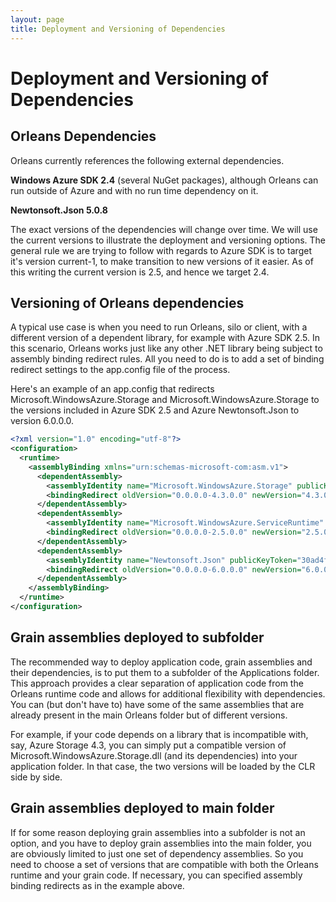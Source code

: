 ```yaml
---
layout: page
title: Deployment and Versioning of Dependencies
---
```


# Deployment and Versioning of Dependencies

## Orleans Dependencies ##

Orleans currently references the following external dependencies.

**Windows Azure SDK 2.4** (several NuGet packages), although Orleans can run outside of Azure and with no run time dependency on it.

**Newtonsoft.Json 5.0.8**

The exact versions of the dependencies will change over time. We will use the current versions to illustrate the deployment and versioning options. The general rule we are trying to follow with regards to Azure SDK is to target it's version current-1, to make transition to new versions of it easier. As of this writing the current version is 2.5, and hence we target 2.4.

## Versioning of Orleans dependencies ##

A typical use case is when you need to run Orleans, silo or client, with a different version of a dependent library, for example with Azure SDK 2.5. In this scenario, Orleans works just like any other .NET library being subject to assembly binding redirect rules. All you need to do is to add a set of binding redirect settings to the app.config file of the process.

Here's an example of an app.config that redirects Microsoft.WindowsAzure.Storage and Microsoft.WindowsAzure.Storage to the versions included in Azure SDK 2.5 and Azure Newtonsoft.Json to version 6.0.0.0.

``` xml
<?xml version="1.0" encoding="utf-8"?>
<configuration>
  <runtime>
    <assemblyBinding xmlns="urn:schemas-microsoft-com:asm.v1">
      <dependentAssembly>
        <assemblyIdentity name="Microsoft.WindowsAzure.Storage" publicKeyToken="31bf3856ad364e35" culture="neutral" />
        <bindingRedirect oldVersion="0.0.0.0-4.3.0.0" newVersion="4.3.0.0" />
      </dependentAssembly>
      <dependentAssembly>
        <assemblyIdentity name="Microsoft.WindowsAzure.ServiceRuntime" publicKeyToken="31bf3856ad364e35" culture="neutral" />
        <bindingRedirect oldVersion="0.0.0.0-2.5.0.0" newVersion="2.5.0.0" />
      </dependentAssembly>
      <dependentAssembly>
        <assemblyIdentity name="Newtonsoft.Json" publicKeyToken="30ad4fe6b2a6aeed" culture="neutral" />
        <bindingRedirect oldVersion="0.0.0.0-6.0.0.0" newVersion="6.0.0.0" />
      </dependentAssembly>
    </assemblyBinding>
  </runtime>
</configuration>
```

## Grain assemblies deployed to subfolder ##

The recommended way to deploy application code, grain assemblies and their dependencies, is to put them to a subfolder of the Applications folder. This approach provides a clear separation of application code from the Orleans runtime code and allows for additional flexibility with dependencies. You can (but don't have to) have some of the same assemblies that are already present in the main Orleans folder but of different versions.

For example, if your code depends on a library that is incompatible with, say, Azure Storage 4.3, you can simply put a compatible version of Microsoft.WindowsAzure.Storage.dll (and its dependencies) into your application folder. In that case, the two versions will be loaded by the CLR side by side.

## Grain assemblies deployed to main folder ##

If for some reason deploying grain assemblies into a subfolder is not an option, and you have to deploy grain assemblies into the main folder, you are obviously limited to just one set of dependency assemblies. So you need to choose a set of versions that are compatible with both the Orleans runtime and your grain code. If necessary, you can specified assembly binding redirects as in the example above.
